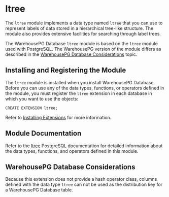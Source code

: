 # ltree

The `ltree` module implements a data type named `ltree` that you can use to represent labels of data stored in a hierarchical tree-like structure. The module also provides extensive facilities for searching through label trees.

The WarehousePG Database `ltree` module is based on the `ltree` module used with PostgreSQL. The WarehousePG version of the module differs as described in the [WarehousePG Database Considerations](#topic_gp) topic.

## <a id="topic_reg"></a>Installing and Registering the Module

The `ltree` module is installed when you install WarehousePG Database. Before you can use any of the data types, functions, or operators defined in the module, you must register the `ltree` extension in each database in which you want to use the objects:

```
CREATE EXTENSION ltree;
```

Refer to [Installing Extensions](../../install_guide/install_extensions.html) for more information.

## <a id="topic_info"></a>Module Documentation

Refer to the [ltree](https://www.postgresql.org/docs/12/ltree.html) PostgreSQL documentation for detailed information about the data types, functions, and operators defined in this module.

## <a id="topic_gp"></a>WarehousePG Database Considerations

Because this extension does not provide a hash operator class, columns defined with the data type `ltree` can not be used as the distribution key for a WarehousePG Database table.

